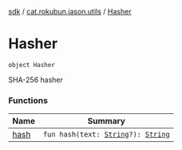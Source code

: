[sdk](../../index.md) / [cat.rokubun.jason.utils](../index.md) / [Hasher](./index.md)

# Hasher

`object Hasher`

SHA-256 hasher

### Functions

| Name | Summary |
|---|---|
| [hash](hash.md) | `fun hash(text: `[`String`](https://kotlinlang.org/api/latest/jvm/stdlib/kotlin/-string/index.html)`?): `[`String`](https://kotlinlang.org/api/latest/jvm/stdlib/kotlin/-string/index.html) |
